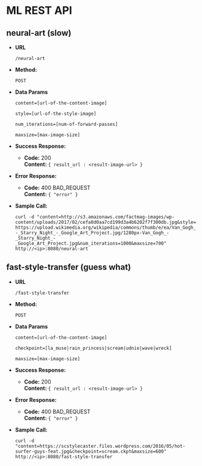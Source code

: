**ML REST API**
===

neural-art (slow)
----------

* **URL**

  `/neural-art`

* **Method:**

  `POST`
  
* **Data Params**
 
   `content=[url-of-the-content-image]`

   `style=[url-of-the-style-image]`

   `num_iterations=[num-of-forward-passes]`

   `maxsize=[max-image-size]`

* **Success Response:**

  * **Code:** 200 <br />
    **Content:** `{ result_url : <result-image-url> }`
 
* **Error Response:**

  * **Code:** 400 BAD_REQUEST <br />
    **Content:** `{ "error" }`

* **Sample Call:**

    `curl -d "content=http://s3.amazonaws.com/factmag-images/wp-content/uploads/2017/02/cefa0d0aa7cd199d3a4b6202f7f300db.jpg&style=https://upload.wikimedia.org/wikipedia/commons/thumb/e/ea/Van_Gogh_-_Starry_Night_-_Google_Art_Project.jpg/1280px-Van_Gogh_-_Starry_Night_-_Google_Art_Project.jpg&num_iterations=1000&maxsize=700" http://<ip>:8080/neural-art`

  
fast-style-transfer (guess what)
----------

* **URL**

  `/fast-style-transfer`

* **Method:**

  `POST`
  
* **Data Params**
 
   `content=[url-of-the-content-image]`

   `checkpoint=[la_muse|rain_princess|scream|udnie|wave|wreck]`

   `maxsize=[max-image-size]`

* **Success Response:**

  * **Code:** 200 <br />
    **Content:** `{ result_url : <result-image-url> }`
 
* **Error Response:**

  * **Code:** 400 BAD_REQUEST <br />
    **Content:** `{ "error" }`

* **Sample Call:**

    `curl -d "content=https://scstylecaster.files.wordpress.com/2016/05/hot-surfer-guys-feat.jpg&checkpoint=scream.ckpt&maxsize=600" http://<ip>:8080/fast-style-transfer`

  
